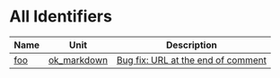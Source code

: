 # All Identifiers


| Name | Unit | Description |
|---|---|---|
| [foo](ok_markdown.md#foo) | [ok_markdown](ok_markdown.md) | [Bug fix: URL at the end of comment](http://example) |
